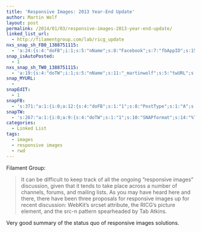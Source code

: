 ```yaml
---
title: 'Responsive Images: 2013 Year-End Update'
author: Martin Wolf
layout: post
permalink: /2014/01/03/responsive-images-2013-year-end-update/
linked_list_url:
  - http://filamentgroup.com/lab/ricg_update
nxs_snap_sh_FB0_1388751115:
  - 'a:24:{s:4:"doFB";i:1;s:5:"nName";s:8:"Facebook";s:7:"fbAppID";s:15:"547424155328706";s:8:"fbAppSec";s:32:"7cb4de34e0ff8039f7c03541f99c8105";s:8:"catSelEd";s:0:"";s:10:"fbPostType";s:1:"A";s:7:"fbAttch";s:1:"2";s:12:"fbAttchAsVid";i:0;s:6:"imgUpl";s:1:"1";s:11:"fbMsgFormat";s:38:"New post on TheAmazingWeb.net: %TITLE%";s:10:"fbMsgAFrmt";s:0:"";s:10:"riComments";i:0;s:12:"riCommentsAA";i:0;s:5:"fbURL";s:41:"https://www.facebook.com/visuellegedanken";s:6:"fbPgID";s:16:"visuellegedanken";s:6:"catSel";s:1:"0";s:14:"fbAppAuthToken";s:183:"CAAHx4R5R4MIBAN5RO4N873D8mKgRvoi8q7mqc9djALiq5tkKfAbmI84x09uohZAzhxGmW8e9vHWKp3ezhz9WnIywE5yi4kyZA4UyZAMFgJZAhTimmRtcgZC6jqvZCtj5BEFPbq76oKuIKxrxPJR9K1KR7bBupOnGFlzYXF61AXITbDcshKaXN2";s:18:"fbAppPageAuthToken";s:183:"CAAHx4R5R4MIBAN5RO4N873D8mKgRvoi8q7mqc9djALiq5tkKfAbmI84x09uohZAzhxGmW8e9vHWKp3ezhz9WnIywE5yi4kyZA4UyZAMFgJZAhTimmRtcgZC6jqvZCtj5BEFPbq76oKuIKxrxPJR9K1KR7bBupOnGFlzYXF61AXITbDcshKaXN2";s:13:"fbAppAuthUser";s:10:"1607117196";s:8:"isPosted";s:0:"";s:8:"imgToUse";b:0;s:8:"urlToUse";b:0;s:2:"ii";i:0;s:9:"timeToRun";i:1388751115;}'
snap_isAutoPosted:
  - 1
nxs_snap_sh_TW0_1388751115:
  - 'a:19:{s:4:"doTW";i:1;s:5:"nName";s:11:"_martinwolf";s:5:"twURL";s:30:"http://twitter.com/_martinwolf";s:9:"twConsKey";s:22:"43f4ucgXHmQ656M02ZBUxw";s:9:"twConsSec";s:42:"DrRkkZBFd0cClZD7dkNzUgimG9yud45yXIaXPUXn3c";s:10:"twAccToken";s:50:"15392033-DNYwP7PucUC9UGuba81ugP89CLdCf7MBB0zy3G9js";s:8:"catSelEd";s:0:"";s:10:"riComments";i:0;s:11:"riCommentsM";i:0;s:12:"riCommentsAA";i:0;s:13:"twAccTokenSec";s:42:"dnlfWj0ZBmBlrSpOVL7wJkFMfOc7Hfgexj7ykUKsXM";s:11:"twMsgFormat";s:14:"%TITLE%: %URL%";s:8:"attchImg";i:0;s:4:"twOK";i:1;s:6:"catSel";s:1:"0";s:8:"isPosted";s:0:"";s:8:"imgToUse";b:0;s:2:"ii";i:0;s:9:"timeToRun";i:1388751115;}'
snap_MYURL:
  - 
snapEdIT:
  - 1
snapFB:
  - 's:371:"a:1:{i:0;a:12:{s:4:"doFB";s:1:"1";s:8:"PostType";s:1:"A";s:10:"AttachPost";s:1:"2";s:10:"SNAPformat";s:38:"New post on TheAmazingWeb.net: %TITLE%";s:9:"isAutoImg";s:1:"A";s:8:"imgToUse";b:0;s:9:"isAutoURL";s:1:"A";s:8:"urlToUse";b:0;s:11:"isPrePosted";s:1:"1";s:8:"isPosted";s:1:"1";s:4:"pgID";s:28:"1607117196_10201265061941054";s:5:"pDate";s:19:"2014-01-03 12:11:59";}}";'
snapTW:
  - 's:267:"a:1:{i:0;a:9:{s:4:"doTW";s:1:"1";s:10:"SNAPformat";s:14:"%TITLE%: %URL%";s:8:"attchImg";s:1:"0";s:9:"isAutoImg";s:1:"A";s:8:"imgToUse";b:0;s:11:"isPrePosted";s:1:"1";s:8:"isPosted";s:1:"1";s:4:"pgID";s:18:"419078689192964096";s:5:"pDate";s:19:"2014-01-03 12:12:00";}}";'
categories:
  - Linked List
tags:
  - images
  - responsive images
  - rwd
---
```

<p class="linked-list-quote-author">
  Filament Group:
</p>

> It can be difficult to keep track of all the ongoing “responsive images” discussion, given that it tends to take place across a number of channels, forums, and mailing lists. As you may have heard here and there, there have been three proposals for responsive images up for recent discussion: WebKit’s srcset attribute, the RICG’s picture element, and the src-n pattern spearheaded by Tab Atkins.

Very good summary of the status quo of responsive images solutions.